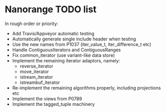 
# Nanorange TODO list #

In rough order or priority:

* Add Travis/Appveyor automatic testing
* Automatically generate single include header when testing
* Use the new names from P1037 (iter_value_t, iter_difference_t etc)
* Handle ContiguousIterators and ContiguousRanges
* Fix common_iterator (use variant-like data store)
* Implement the remaining iterator adaptors, namely:
  * reverse_iterator
  * move_iterator
  * istream_iterator
  * istreambuf_iterator
* Re-implement the remaining algorithms properly, including projections etc
* Implement the views from P0789
* Implement the tagged_tuple machinery

